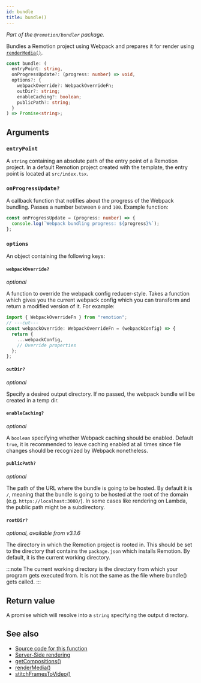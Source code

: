 ```yaml
---
id: bundle
title: bundle()
---
```


_Part of the `@remotion/bundler` package._

Bundles a Remotion project using Webpack and prepares it for render using [`renderMedia()`](/docs/renderer/render-media).

```ts
const bundle: (
  entryPoint: string,
  onProgressUpdate?: (progress: number) => void,
  options?: {
    webpackOverride?: WebpackOverrideFn;
    outDir?: string;
    enableCaching?: boolean;
    publicPath?: string;
  }
) => Promise<string>;
```

## Arguments

### `entryPoint`

A `string` containing an absolute path of the entry point of a Remotion project. In a default Remotion project created with the template, the entry point is located at `src/index.tsx`.

### `onProgressUpdate?`

A callback function that notifies about the progress of the Webpack bundling. Passes a number between `0` and `100`. Example function:

```ts twoslash
const onProgressUpdate = (progress: number) => {
  console.log(`Webpack bundling progress: ${progress}%`);
};
```

### `options`

An object containing the following keys:

#### `webpackOverride?`

_optional_

A function to override the webpack config reducer-style. Takes a function which gives you the current webpack config which you can transform and return a modified version of it. For example:

```ts twoslash
import { WebpackOverrideFn } from "remotion";
// ---cut---
const webpackOverride: WebpackOverrideFn = (webpackConfig) => {
  return {
    ...webpackConfig,
    // Override properties
  };
};
```

#### `outDir?`

_optional_

Specify a desired output directory. If no passed, the webpack bundle will be created in a temp dir.

#### `enableCaching?`

_optional_

A `boolean` specifying whether Webpack caching should be enabled. Default `true`, it is recommended to leave caching enabled at all times since file changes should be recognized by Webpack nonetheless.

#### `publicPath?`

_optional_

The path of the URL where the bundle is going to be hosted. By default it is `/`, meaning that the bundle is going to be hosted at the root of the domain (e.g. `https://localhost:3000/`). In some cases like rendering on Lambda, the public path might be a subdirectory.

#### `rootDir?`

_optional, available from v3.1.6_

The directory in which the Remotion project is rooted in. This should be set to the directory that contains the `package.json` which installs Remotion. By default, it is the current working directory.

:::note
The current working directory is the directory from which your program gets executed from. It is not the same as the file where bundle() gets called.
:::

## Return value

A promise which will resolve into a `string` specifying the output directory.

## See also

- [Source code for this function](https://github.com/remotion-dev/remotion/blob/main/packages/bundler/src/bundle.ts)
- [Server-Side rendering](/docs/ssr)
- [getCompositions()](/docs/renderer/get-compositions)
- [renderMedia()](/docs/renderer/render-media)
- [stitchFramesToVideo()](/docs/renderer/stitch-frames-to-video)
